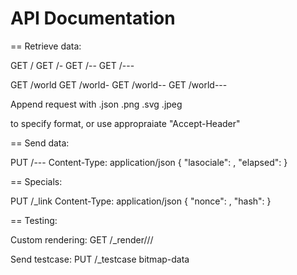 

API Documentation
=================

== Retrieve data:


GET /<hash>
GET /<hash>-<year>
GET /<hash>-<year>-<month>
GET /<hash>-<year>-<month>-<day>

GET /world
GET /world-<year>
GET /world-<year>-<month>
GET /world-<year>-<month>-<day>


Append request with 
.json
.png
.svg
.jpeg

to specify format, or use appropraiate "Accept-Header"

== Send data:

PUT /<hash>-<year>-<month>-<day>
Content-Type: application/json
{
  "lasociale": <seconds>,
  "elapsed":   <seconds>
}

== Specials:

PUT /\_link
Content-Type: application/json
{
  "nonce":     <nonce>,
  "hash":      <hash>
}

== Testing:

Custom rendering:
GET /\_render/<hash>/<lasociale>/<elapsed>

Send testcase:
PUT /\_testcase
bitmap-data

